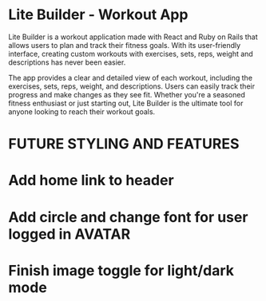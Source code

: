 # Lite Builder - Workout App
Lite Builder is a workout application made with React and Ruby on Rails that allows users to plan and track their fitness goals. With its user-friendly interface, creating custom workouts with exercises, sets, reps, weight and descriptions has never been easier.

The app provides a clear and detailed view of each workout, including the exercises, sets, reps, weight, and descriptions. Users can easily track their progress and make changes as they see fit. Whether you're a seasoned fitness enthusiast or just starting out, Lite Builder is the ultimate tool for anyone looking to reach their workout goals.





# FUTURE STYLING AND FEATURES

# Add home link to header
# Add circle and change font for user logged in AVATAR
# Finish image toggle for light/dark mode